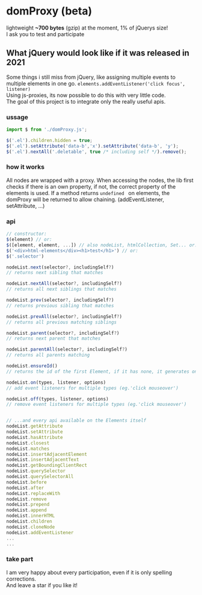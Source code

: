 # domProxy (beta)

lightweight **~700 bytes** (gzip) at the moment, 1% of jQuerys size!  
I ask you to test and participate  

## What jQuery would look like if it was released in 2021
Some things i still miss from jQuery, like assigning multiple events to multiple elements in one go.
`elements.addEventListener('click focus', listener)`  
Using js-proxies, its now possible to do this with very little code.  
The goal of this project is to integrate only the really useful apis.  

### ussage

```js
import $ from './domProxy.js';

$('.el').children.hidden = true;
$('.el').setAttribute('data-b','x').setAttribute('data-b', 'y');
$('.el').nextAll('.deletable', true /* including self */).remove();
```

### how it works

All nodes are wrapped with a proxy.
When accessing the nodes, the lib first checks if there is an own property, if not, the correct property of the elements is used.
If a method returns `undefined ` on elements, the domProxy will be returned to allow chaining. (addEventListener, setAttribute, ...)


### api

```js
// constructor:
$(element) // or:
$([element, element, ...]) // also nodeList, htmlCollection, Set... or:
$('<div>html-elements</div><h1>test</h1>') // or:
$('.selector')

nodeList.next(selector?, includingSelf?) 
// returns next sibling that matches

nodeList.nextAll(selector?, includingSelf?)
// returns all next siblings that matches

nodeList.prev(selector?, includingSelf?) 
// returns previous sibling that matches

nodeList.prevAll(selector?, includingSelf?) 
// returns all previous matching siblings

nodeList.parent(selector?, includingSelf?) 
// returns next parent that matches

nodeList.parentAll(selector?, includingSelf?)
// returns all parents matching

nodeList.ensureId()
// returns the id of the first Element, if it has none, it generates one

nodeList.on(types, listener, options)
// add event listeners for multiple types (eg.'click mouseover')

nodeList.off(types, listener, options)
// remove event listeners for multiple types (eg.'click mouseover')


// ...and every api available on the Elements itself
nodeList.getAttribute
nodeList.setAttribute
nodeList.hasAttribute
nodeList.closest
nodeList.matches
nodeList.insertAdjacentElement
nodeList.insertAdjacentText
nodeList.getBoundingClientRect
nodeList.querySelector
nodeList.querySelectorAll
nodeList.before
nodeList.after
nodeList.replaceWith
nodeList.remove
nodeList.prepend
nodeList.append
nodeList.innerHTML
nodeList.children
nodeList.cloneNode
nodeList.addEventListener
...
...
```

### take part
I am very happy about every participation, even if it is only spelling corrections.  
And leave a star if you like it!
